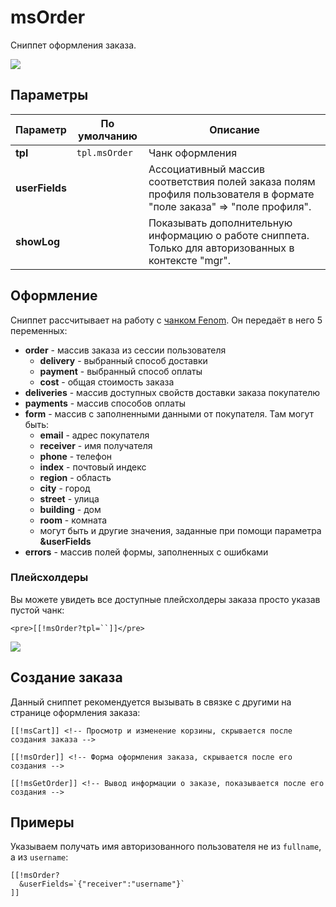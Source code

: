 # msOrder

Сниппет оформления заказа.

[![](https://file.modx.pro/files/4/b/b/4bb767c02e0e7b09ddae5e426b34c7e6s.jpg)](https://file.modx.pro/files/4/b/b/4bb767c02e0e7b09ddae5e426b34c7e6.png)

## Параметры

| Параметр       | По умолчанию  | Описание                                                                                                             |
| -------------- | ------------- | -------------------------------------------------------------------------------------------------------------------- |
| **tpl**        | `tpl.msOrder` | Чанк оформления                                                                                                      |
| **userFields** |               | Ассоциативный массив соответствия полей заказа полям профиля пользователя в формате "поле заказа" => "поле профиля". |
| **showLog**    |               | Показывать дополнительную информацию о работе сниппета. Только для авторизованных в контексте "mgr".                 |

<!--@include: ../parts/tip-general-properties.md-->

## Оформление

Сниппет рассчитывает на работу с [чанком Fenom][1]. Он передаёт в него 5 переменных:

- **order** - массив заказа из сессии пользователя
  - **delivery** - выбранный способ доставки
  - **payment** - выбранный способ оплаты
  - **cost** - общая стоимость заказа
- **deliveries** - массив доступных свойств доставки заказа покупателю
- **payments** - массив способов оплаты
- **form** - массив с заполненными данными от покупателя. Там могут быть:
  - **email** - адрес покупателя
  - **receiver** - имя получателя
  - **phone** - телефон
  - **index** - почтовый индекс
  - **region** - область
  - **city** - город
  - **street** - улица
  - **building** - дом
  - **room** - комната
  - могут быть и другие значения, заданные при помощи параметра **&userFields**
- **errors** - массив полей формы, заполненных с ошибками

### Плейсхолдеры

Вы можете увидеть все доступные плейсхолдеры заказа просто указав пустой чанк:

```modx
<pre>[[!msOrder?tpl=``]]</pre>
```

[![](https://file.modx.pro/files/7/3/e/73ea6a3680166bb81a59b0dd55475614s.jpg)](https://file.modx.pro/files/7/3/e/73ea6a3680166bb81a59b0dd55475614.png)

## Создание заказа

Данный сниппет рекомендуется вызывать в связке с другими на странице оформления заказа:

```modx
[[!msCart]] <!-- Просмотр и изменение корзины, скрывается после создания заказа -->

[[!msOrder]] <!-- Форма оформления заказа, скрывается после его создания -->

[[!msGetOrder]] <!-- Вывод информации о заказе, показывается после его создания -->
```

## Примеры

Указываем получать имя авторизованного пользователя не из `fullname`, а из `username`:

```modx
[[!msOrder?
  &userFields=`{"receiver":"username"}`
]]
```

[1]: /components/pdotools/parser
